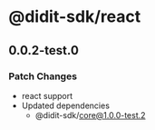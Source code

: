 # @didit-sdk/react

## 0.0.2-test.0

### Patch Changes

- react support
- Updated dependencies
  - @didit-sdk/core@1.0.0-test.2
